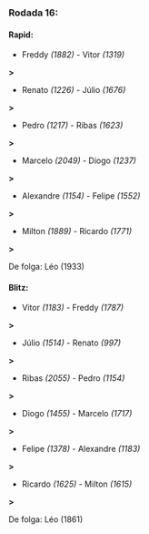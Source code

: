 ### Rodada 16:

#### Rapid:

* Freddy *(1882)*     -     Vitor *(1319)*

 **>** 
* Renato *(1226)*     -     Júlio *(1676)*

 **>** 
* Pedro *(1217)*     -     Ribas *(1623)*

 **>** 
* Marcelo *(2049)*     -     Diogo *(1237)*

 **>** 
* Alexandre *(1154)*     -     Felipe *(1552)*

 **>** 
* Milton *(1889)*     -     Ricardo *(1771)*

 **>** 

De folga: Léo (1933)

#### Blitz:

* Vitor *(1183)*     -     Freddy *(1787)*

 **>** 
* Júlio *(1514)*     -     Renato *(997)*

 **>** 
* Ribas *(2055)*     -     Pedro *(1154)*

 **>** 
* Diogo *(1455)*     -     Marcelo *(1717)*

 **>** 
* Felipe *(1378)*     -     Alexandre *(1183)*

 **>** 
* Ricardo *(1625)*     -     Milton *(1615)*

 **>** 

De folga: Léo (1861)

